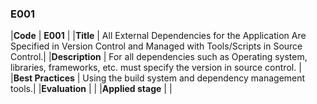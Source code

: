 ### E001

|**Code**           | **E001** |
|**Title**          | All External Dependencies for the Application Are Specified in Version Control and Managed with Tools/Scripts in Source Control.|
|**Description**    | For all dependencies such as Operating system, libraries, frameworks, etc. must specify the version in source control. |
|**Best Practices** | Using the build system and dependency management tools.|
|**Evaluation**     | |
|**Applied stage**  | |
